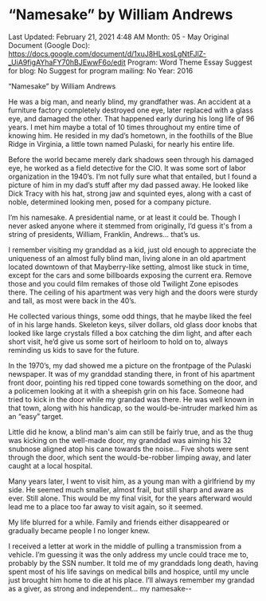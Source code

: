 # “Namesake” by William Andrews

Last Updated: February 21, 2021 4:48 AM
Month: 05 - May
Original Document (Google Doc): https://docs.google.com/document/d/1xuJ8HLxosLgNtFJlZ-_UiA9figAYhaFY70hBJEwwF6o/edit
Program: Word Theme Essay
Suggest for blog: No
Suggest for program mailing: No
Year: 2016

“Namesake” by William Andrews

He was a big man, and nearly blind, my grandfather was. An accident at a furniture factory completely destroyed one eye, later replaced with a glass eye, and damaged the other. That happened early during his long life of 96 years. I met him maybe a total of 10 times throughout my entire time of knowing him. He resided in my dad’s hometown, in the foothills of the Blue Ridge in Virginia, a little town named Pulaski, for nearly his entire life.

Before the world became merely dark shadows seen through his damaged eye, he worked as a field detective for the CIO. It was some sort of labor organization in the 1940’s. I’m not fully sure what that entailed, but I found a picture of him in my dad’s stuff after my dad passed away. He looked like Dick Tracy with his hat, strong jaw and squinted eyes, along with a cast of noble, determined looking men, posed for a company picture.

I’m his namesake. A presidential name, or at least it could be. Though I never asked anyone where it stemmed from originally, I’d guess it's from a string of presidents, William, Franklin, Andrews... that’s us.

I remember visiting my granddad as a kid, just old enough to appreciate the uniqueness of an almost fully blind man, living alone in an old apartment located downtown of that Mayberry-like setting, almost like stuck in time, except for the cars and some billboards exposing the current era. Remove those and you could film remakes of those old Twilight Zone episodes there. The ceiling of his apartment was very high and the doors were sturdy and tall, as most were back in the 40’s.

He collected various things, some odd things, that he maybe liked the feel of in his large hands. Skeleton keys, silver dollars, old glass door knobs that looked like large crystals filled a box catching the dim light, and after each short visit, he’d give us some sort of heirloom to hold on to, always reminding us kids to save for the future.

In the 1970’s, my dad showed me a picture on the frontpage of the Pulaski newspaper. It was of my granddad standing there, in front of his apartment front door, pointing his red tipped cone towards something on the door, and a policemen looking at it with a sheepish grin on his face. Someone had tried to kick in the door while my grandad was there. He was well known in that town, along with his handicap, so the would-be-intruder marked him as an “easy” target.

Little did he know, a blind man's aim can still be fairly true, and as the thug was kicking on the well-made door, my granddad was aiming his 32 snubnose aligned atop his cane towards the noise… Five shots were sent through the door, which sent the would-be-robber limping away, and later caught at a local hospital.

Many years later, I went to visit him, as a young man with a girlfriend by my side. He seemed much smaller, almost frail, but still sharp and aware as ever. Still alone. This would be my final visit, for the years afterward would lead me to a place too far away to visit again, so it seemed.

My life blurred for a while. Family and friends either disappeared or gradually became people I no longer knew.

I received a letter at work in the middle of pulling a transmission from a vehicle. I’m guessing it was the only address my uncle could trace me to, probably by the SSN number. It told me of my granddads long death, having spent most of his life savings on medical bills and hospice, until my uncle just brought him home to die at his place. I’ll always remember my grandad as a giver, as strong and independent… my namesake--